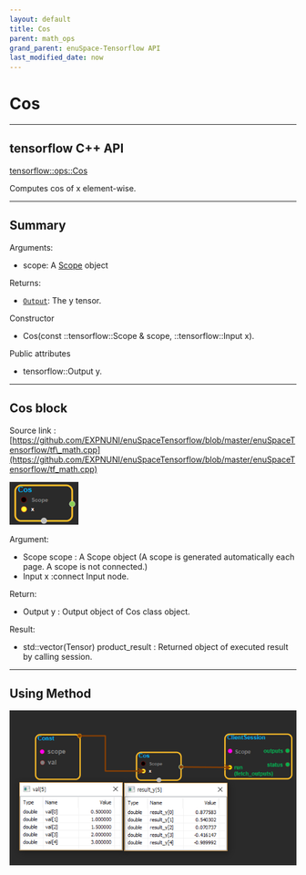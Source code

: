 ```yaml
--- 
layout: default 
title: Cos 
parent: math_ops 
grand_parent: enuSpace-Tensorflow API 
last_modified_date: now 
--- 
```


# Cos

---

## tensorflow C++ API

[tensorflow::ops::Cos](https://www.tensorflow.org/api_docs/cc/class/tensorflow/ops/cos)

Computes cos of x element-wise.

---

## Summary

Arguments:

* scope: A [Scope](https://www.tensorflow.org/api_docs/cc/class/tensorflow/scope.html#classtensorflow_1_1_scope) object

Returns:

* [`Output`](https://www.tensorflow.org/api_docs/cc/class/tensorflow/output.html#classtensorflow_1_1_output): The y tensor.

Constructor

* Cos\(const ::tensorflow::Scope & scope, ::tensorflow::Input x\).

Public attributes

* tensorflow::Output y.

---

## Cos block

Source link : [https://github.com/EXPNUNI/enuSpaceTensorflow/blob/master/enuSpaceTensorflow/tf\_math.cpp](https://github.com/EXPNUNI/enuSpaceTensorflow/blob/master/enuSpaceTensorflow/tf_math.cpp)

![](../assets/math_Cos_Symbol.png)

Argument:

* Scope scope : A Scope object \(A scope is generated automatically each page. A scope is not connected.\)
* Input x :connect  Input node.

Return:

* Output y : Output object of Cos class object.

Result:

* std::vector\(Tensor\) product\_result : Returned object of executed result by calling session.

---

## Using Method

![](../assets/math_Cos_Method.png)

